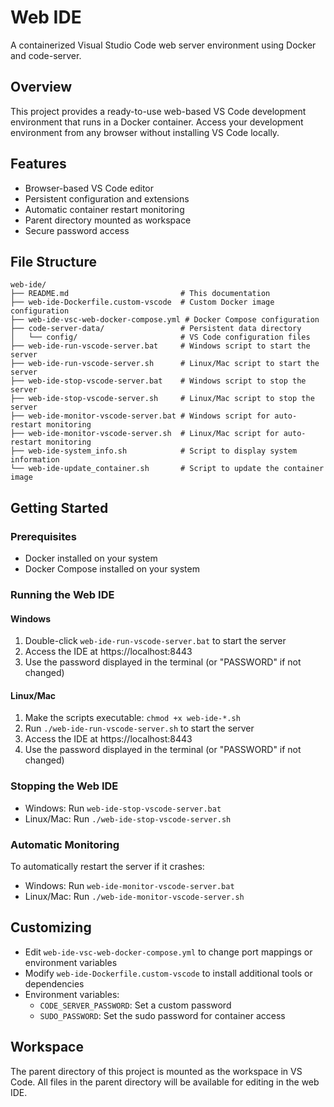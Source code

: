 # Web IDE

A containerized Visual Studio Code web server environment using Docker and code-server.

## Overview

This project provides a ready-to-use web-based VS Code development environment that runs in a Docker container. Access your development environment from any browser without installing VS Code locally.

## Features

- Browser-based VS Code editor
- Persistent configuration and extensions
- Automatic container restart monitoring
- Parent directory mounted as workspace
- Secure password access

## File Structure

```
web-ide/
├── README.md                         # This documentation
├── web-ide-Dockerfile.custom-vscode  # Custom Docker image configuration
├── web-ide-vsc-web-docker-compose.yml # Docker Compose configuration
├── code-server-data/                 # Persistent data directory
│   └── config/                       # VS Code configuration files
├── web-ide-run-vscode-server.bat     # Windows script to start the server
├── web-ide-run-vscode-server.sh      # Linux/Mac script to start the server
├── web-ide-stop-vscode-server.bat    # Windows script to stop the server
├── web-ide-stop-vscode-server.sh     # Linux/Mac script to stop the server
├── web-ide-monitor-vscode-server.bat # Windows script for auto-restart monitoring
├── web-ide-monitor-vscode-server.sh  # Linux/Mac script for auto-restart monitoring
├── web-ide-system_info.sh            # Script to display system information
└── web-ide-update_container.sh       # Script to update the container image
```

## Getting Started

### Prerequisites

- Docker installed on your system
- Docker Compose installed on your system

### Running the Web IDE

#### Windows

1. Double-click `web-ide-run-vscode-server.bat` to start the server
2. Access the IDE at https://localhost:8443
3. Use the password displayed in the terminal (or "PASSWORD" if not changed)

#### Linux/Mac

1. Make the scripts executable: `chmod +x web-ide-*.sh`
2. Run `./web-ide-run-vscode-server.sh` to start the server
3. Access the IDE at https://localhost:8443
4. Use the password displayed in the terminal (or "PASSWORD" if not changed)

### Stopping the Web IDE

- Windows: Run `web-ide-stop-vscode-server.bat`
- Linux/Mac: Run `./web-ide-stop-vscode-server.sh`

### Automatic Monitoring

To automatically restart the server if it crashes:

- Windows: Run `web-ide-monitor-vscode-server.bat`
- Linux/Mac: Run `./web-ide-monitor-vscode-server.sh`

## Customizing

- Edit `web-ide-vsc-web-docker-compose.yml` to change port mappings or environment variables
- Modify `web-ide-Dockerfile.custom-vscode` to install additional tools or dependencies
- Environment variables:
  - `CODE_SERVER_PASSWORD`: Set a custom password
  - `SUDO_PASSWORD`: Set the sudo password for container access

## Workspace

The parent directory of this project is mounted as the workspace in VS Code.
All files in the parent directory will be available for editing in the web IDE.